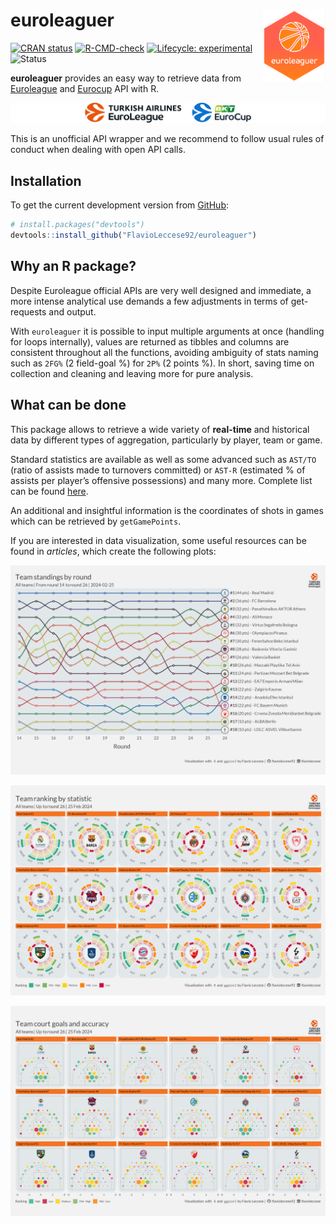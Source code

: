 
<!-- README.md is generated from README.Rmd. Please edit that file -->

# euroleaguer <img src="man/figures/logo.png" align="right" width="100px"/>

<!-- badges: start -->

[![CRAN
status](https://www.r-pkg.org/badges/version/euroleaguer)](https://CRAN.R-project.org/package=euroleaguer)
[![R-CMD-check](https://github.com/FlavioLeccese92/euroleaguer/actions/workflows/R-CMD-check.yaml/badge.svg)](https://github.com/FlavioLeccese92/euroleaguer/actions/workflows/R-CMD-check.yaml)
[![Lifecycle:
experimental](https://img.shields.io/badge/lifecycle-experimental-orange.svg)](https://lifecycle.r-lib.org/articles/stages.html#experimental)
![Status](https://progress-bar.dev/90/?title=progress)

<!-- badges: end -->

**euroleaguer** provides an easy way to retrieve data from
[Euroleague](https://www.euroleaguebasketball.net/euroleague/) and
[Eurocup](https://www.euroleaguebasketball.net/eurocup/) API with R.

![](man/figures/double-logo.png)

This is an unofficial API wrapper and we recommend to follow usual rules
of conduct when dealing with open API calls.

## Installation

To get the current development version from
[GitHub](https://github.com/):

``` r
# install.packages("devtools")
devtools::install_github("FlavioLeccese92/euroleaguer")
```

## Why an R package?

Despite Euroleague official APIs are very well designed and immediate, a
more intense analytical use demands a few adjustments in terms of
get-requests and output.

With `euroleaguer` it is possible to input multiple arguments at once
(handling for loops internally), values are returned as tibbles and
columns are consistent throughout all the functions, avoiding ambiguity
of stats naming such as `2FG%` (2 field-goal %) for `2P%` (2 points %).
In short, saving time on collection and cleaning and leaving more for
pure analysis.

## What can be done

This package allows to retrieve a wide variety of **real-time** and
historical data by different types of aggregation, particularly by
player, team or game.

Standard statistics are available as well as some advanced such as
`AST/TO` (ratio of assists made to turnovers committed) or `AST-R`
(estimated % of assists per player’s offensive possessions) and many
more. Complete list can be found
[here](https://flavioleccese92.github.io/euroleaguer/articles/glossary.html).

An additional and insightful information is the coordinates of shots in
games which can be retrieved by `getGamePoints`.

If you are interested in data visualization, some useful resources can
be found in *articles*, which create the following plots:

![](man/figures/team-standings-race.png)

![](man/figures/team-stats-radarchart.png)

![](man/figures/team-stats-court.png)
